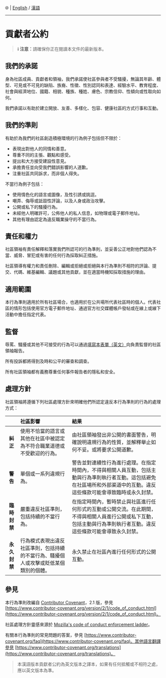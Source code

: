 🌐 | [English](./CODE_OF_CONDUCT.md) / [漢語](./CODE_OF_CONDUCT-ZH.md)

---

# 貢獻者公約

> <b>ℹ️ 注意：</b>請確保你正在閱讀本文件的最新版本。

## 我們的承諾

身為社區成員、貢獻者和領袖，我們承諾使社區參與者不受騷擾，無論其年齡、體型、可見或不可見的缺陷、族裔、性徵、性別認同和表達、經驗水平、教育程度、社會與經濟地位、國籍、相貌、種族、種姓、膚色、宗教信仰、性傾向或性取向如何。

我們承諾以有助於建立開放、友善、多樣化、包容、健康社區的方式行事和互動。

## 我們的準則

有助於為我們的社區創造積極環境的行為例子包括但不限於：

- 表現出對他人的同情和善意。
- 尊重不同的主張、觀點和感受。
- 提出和大方接受建設性意見。
- 承擔責任並向受我們錯誤影響的人道歉。
- 注重社區共同訴求，而非個人得失。

不當行為例子包括：

- 使用情色化的語言或圖像，及性引誘或挑逗。
- 嘲弄、侮辱或詆毀性評論，以及人身或政治攻擊。
- 公開或私下的騷擾行為。
- 未經他人明確許可，公佈他人的私人信息，如物理或電子郵件地址。
- 其他有理由認定為違反職業操守的不當行為。

## 責任和權力

社區領袖有責任解釋和落實我們所認可的行為準則，並妥善公正地對他們認為不當、威脅、冒犯或有害的任何行為採取糾正措施。

社區領導有權力和責任刪除、編輯或拒絕或拒絕與本行為準則不相符的評論、提交、代碼、維基編輯、議題或其他貢獻，並在適當時機知採取措施的理由。

## 適用範圍

本行為準則適用於所有社區場合，也適用於在公共場所代表社區時的個人。代表社區的情形包括使用官方電子郵件地址、通過官方社交媒體帳戶發帖或在線上或線下活動中擔任指定代表。

## 監督

辱罵、騷擾或其他不可接受的行為可以通過[填寫本表單（英文）](https://forms.gle/AXq9hWq2DsJrDNjP7)向負責監督的社區領袖報告。

所有投訴都將得到及時和公平的審查和調查。

所有社區領袖都有義務尊重任何事件報告者的隱私和安全。

## 處理方針

社區領袖將遵循下列社區處理方針來明確他們所認定違反本行為準則的行為的處理方式：

|  | **社區影響** | **結果** |
|:-:|:--|:--|
| **糾正** | 使用不恰當的語言或其他在社區中被認定為不符合職業道德或不受歡迎的行為。 | 由社區領袖發出非公開的書面警告，明確說明違規行為的性質，並解釋舉止如何不妥。或將要求公開道歉。 |
| **警告** | 單個或一系列違規行為。 | 警告並對連續性行為進行處理。在指定時間內，不得與相關人員互動，包括主動與行為準則執行者互動。這包括避免在社區場所和外部渠道中的互動。違反這些條款可能會導致臨時或永久封禁。 |
| **臨時封禁** | 嚴重違反社區準則，包括持續的不當行為。 | 在指定時間內，暫時禁止與社區進行任何形式的互動或公開交流。在此期間，不得與相關人員進行公開或私下互動，包括主動與行為準則執行者互動。違反這些條款可能會導致永久封禁。 |
| **永久封禁** | 行為模式表現出違反社區準則，包括持續的不當行為、騷擾個人或攻擊或貶低某個類別的個體。 | 永久禁止在社區內進行任何形式的公開互動。 |

## 參見

本行為準則改編自 [Contributor Covenant](https://www.contributor-covenant.org)，2.1 版，參見 [https://www.contributor-covenant.org/version/2/1/code_of_conduct.html](https://www.contributor-covenant.org/version/2/1/code_of_conduct.html)。

社區處理方針靈感來源於 [Mozilla's code of conduct enforcement ladder](https://github.com/mozilla/diversity)。

有關本行為準則的常見問題的答案，參見 [https://www.contributor-covenant.org/faq](https://www.contributor-covenant.org/faq)。其他語言翻譯參見 [https://www.contributor-covenant.org/translations](https://www.contributor-covenant.org/translations)。

> 本漢語版本貢獻者公約為英文版本之譯本，如果有任何抵觸或不相符之處，應以英文版本為準。
